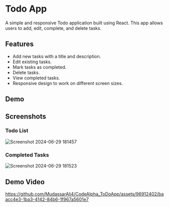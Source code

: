 # Todo App

A simple and responsive Todo application built using React. This app allows users to add, edit, complete, and delete tasks.

## Features

- Add new tasks with a title and description.
- Edit existing tasks.
- Mark tasks as completed.
- Delete tasks.
- View completed tasks.
- Responsive design to work on different screen sizes.

## Demo


## Screenshots

### Todo List
![Screenshot 2024-06-29 181457](https://github.com/MudassarAli4/CodeAlpha_ToDoApp/assets/96912402/a053b5e2-ba8b-4b36-84ab-8ed8977e2018)

### Completed Tasks
![Screenshot 2024-06-29 181523](https://github.com/MudassarAli4/CodeAlpha_ToDoApp/assets/96912402/bdcf2fc9-28a7-4862-b786-45962572c662)

## Demo Video
https://github.com/MudassarAli4/CodeAlpha_ToDoApp/assets/96912402/baacc4e3-1ba3-4142-84b6-1f967a5601e7

